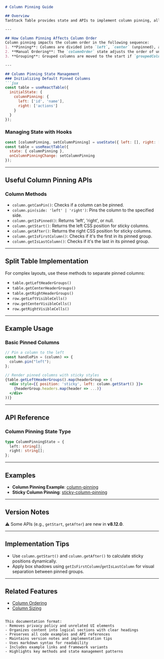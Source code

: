 

```markdown
# Column Pinning Guide

## Overview
TanStack Table provides state and APIs to implement column pinning, allowing columns to be fixed to the left or right of the table. This can be achieved using sticky CSS or by splitting columns into separate tables.

---

## How Column Pinning Affects Column Order
Column pinning impacts the column order in the following sequence:
1. **Pinning**: Columns are divided into `left`, `center` (unpinned), and `right` groups.
2. **Manual Ordering**: The `columnOrder` state adjusts the order of unpinned columns.
3. **Grouping**: Grouped columns are moved to the start if `groupedColumnMode` is set to reorder.

---

## Column Pinning State Management
### Initializing Default Pinned Columns
```jsx
const table = useReactTable({
  initialState: {
    columnPinning: {
      left: ['id', 'name'],
      right: ['actions']
    }
  }
});
```

### Managing State with Hooks
```jsx
const [columnPinning, setColumnPinning] = useState({ left: [], right: [] });
const table = useReactTable({
  state: { columnPinning },
  onColumnPinningChange: setColumnPinning
});
```

---

## Useful Column Pinning APIs
### Column Methods
- `column.getCanPin()`: Checks if a column can be pinned.
- `column.pin(side: 'left' | 'right')`: Pins the column to the specified side.
- `column.getIsPinned()`: Returns 'left', 'right', or null.
- `column.getStart()`: Returns the left CSS position for sticky columns.
- `column.getAfter()`: Returns the right CSS position for sticky columns.
- `column.getIsFirstColumn()`: Checks if it's the first in its pinned group.
- `column.getIsLastColumn()`: Checks if it's the last in its pinned group.

---

## Split Table Implementation
For complex layouts, use these methods to separate pinned columns:
- `table.getLeftHeaderGroups()`
- `table.getCenterHeaderGroups()`
- `table.getRightHeaderGroups()`
- `row.getLeftVisibleCells()`
- `row.getCenterVisibleCells()`
- `row.getRightVisibleCells()`

---

## Example Usage
### Basic Pinned Columns
```jsx
// Pin a column to the left
const handlePin = (column) => {
  column.pin("left");
};

// Render pinned columns with sticky styles
{table.getLeftHeaderGroups().map(headerGroup => (
  <div style={{ position: 'sticky', left: column.getStart() }}>
    {headerGroup.headers.map(header => ...)}
  </div>
))}
```

---

## API Reference
### Column Pinning State Type
```typescript
type ColumnPinningState = {
  left: string[];
  right: string[];
};
```

---

## Examples
- **Column Pinning Example**: [column-pinning](https://tanstack.com/table/examples/svelte/column-pinning)
- **Sticky Column Pinning**: [sticky-column-pinning](https://tanstack.com/table/examples/svelte/sticky-column-pinning)

---

## Version Notes
⚠️ Some APIs (e.g., `getStart`, `getAfter`) are new in **v8.12.0**.

---

## Implementation Tips
- Use `column.getStart()` and `column.getAfter()` to calculate sticky positions dynamically.
- Apply box shadows using `getIsFirstColumn`/`getIsLastColumn` for visual separation between pinned groups.

---

## Related Features
- [Column Ordering](column-ordering.md)
- [Column Sizing](column-sizing.md)
```

This documentation format:
- Removes privacy policy and unrelated UI elements
- Organizes content into logical sections with clear headings
- Preserves all code examples and API references
- Maintains version notes and implementation tips
- Uses markdown syntax for readability
- Includes example links and framework variants
- Highlights key methods and state management patterns
```